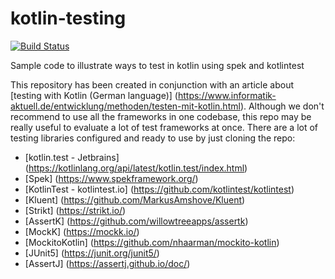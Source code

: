 # kotlin-testing

[![Build Status](https://travis-ci.com/marschwar/kotlin-testing.svg?branch=master)](https://travis-ci.com/marschwar/kotlin-testing)

Sample code to illustrate ways to test in kotlin using spek and kotlintest

This repository has been created in conjunction with an article about [testing with Kotlin (German language)] (https://www.informatik-aktuell.de/entwicklung/methoden/testen-mit-kotlin.html). Although we don't recommend to use all the frameworks in one codebase, this repo may be really useful to evaluate a lot of test frameworks at once. There are a lot of testing libraries configured and ready to use by just cloning the repo:

- [kotlin.test - Jetbrains] (https://kotlinlang.org/api/latest/kotlin.test/index.html)
- [Spek] (https://www.spekframework.org/)
- [KotlinTest - kotlintest.io] (https://github.com/kotlintest/kotlintest)
- [Kluent] (https://github.com/MarkusAmshove/Kluent)
- [Strikt] (https://strikt.io/)
- [AssertK] (https://github.com/willowtreeapps/assertk)
- [MockK] (https://mockk.io/)
- [MockitoKotlin] (https://github.com/nhaarman/mockito-kotlin)
- [JUnit5] (https://junit.org/junit5/)
- [AssertJ] (https://assertj.github.io/doc/)
